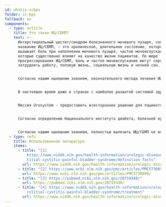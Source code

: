 ```yaml
---
id: whatis-icbps
folder: ic-bps
fallback: en
components:
  - type: article
    title: Что такое ИЦ/СБМП?
    text: >-
      Интерстициальный цистит/синдром болезненного мочевого пузыря, сокращенное
      название ИЦ/СБМП, — это хроническое, длительное состояние, которое
      вызывает боль при наполнении мочевого пузыря, частое мочеиспускание -
      которые существенно влияют на качество жизни пациентов. По мере
      прогрессирования ИЦ/СБМП, боль и частое мочеиспускание могут серьезно
      затруднять работу, половую жизнь, социальную жизнь и ночной сон.


      Согласно нашим нынешним знаниям, окончательного метода лечения ИЦ/СБМП не существует. С другой стороны, у пациентов могут отсутствовать симптомы в течение многих лет, и нормальное качество жизни может быть сохранено при условии, что они получат соответствующее лечение. Поддерживающая терапия должна включать наблюдение за состоянием пациента в течение многих лет, возможно, на протяжении всей жизни.


      В настоящее время даже в странах с наиболее развитой системой здравоохранения диагностируется только 5-10% пациентов с ИЦ/ СБМП, хотя, по оценкам, им страдают около 2,4% населения. К сожалению, чем позже пациенту ставят диагноз, тем тяжелее симптомы ИЦ/СБМП. 


      Миссия Urosystem - предоставить всестороннее решение для пациентов с ИЦ/СБМП - от диагностики до надлежащего лечения на нескольких уровнях.


      Согласно определению Национального института диабета, болезней органов пищеварения и почек (NIDDK, США) интерстициальный цистит/синдром болезненного мочевого пузыря (ИЦ/СБМП) - это хроническое или длительное состояние, которое вызывает боль в области мочевого пузыря при его наполнении, а также частое мочеиспускание.[1] Симптомы ИЦ значительно влияют на качество жизни пациента.[2] По мере прогрессирования ИЦ/ СБМП боль и частое мочеиспускание (которое может превышать 80 раз в день) могут серьезно затруднять работу, половую жизнь, социальную жизнь и ночной сон. Другие хронические состояния встречаются чаще у пациентов с ИЦ/СБМП, чем у населения в целом.[3]


      Согласно нашим нынешним знаниям, полностью вылечить ИЦ/СБМП не возможно.[4] С другой стороны, пациенты могут избавиться от симптомов на многие годы и их стандартное качество жизни может быть сохранено при условии, что они получат соответствующее лечение. В связи с увеличением числа диагностированных случаев и продолжительностью терапии ИЦ/СБМП в ближайшем будущем потребует от систем здравоохранения все большего количества ресурсов.
  - type: refs
    title: Использованная литература
    items:
      - title: "[1]
          https://www.niddk.nih.gov/health-information/urologic-diseases/inters\
          titial-cystitis-painful-bladder-syndrome/definition-facts"
        url: https://www.niddk.nih.gov/health-information/urologic-diseases/interstitial-cystitis-painful-bladder-syndrome/definition-facts
      - title: "[2] https://www.ncbi.nlm.nih.gov/pmc/articles/PMC5730899/"
        url: https://www.ncbi.nlm.nih.gov/pmc/articles/PMC5730899/
      - title: "[3] https://pubmed.ncbi.nlm.nih.gov/20719340/"
        url: https://pubmed.ncbi.nlm.nih.gov/20719340/
      - title: "[4] https://www.niddk.nih.gov/health-information/urologic-diseases/inte\
          rstitial-cystitis-painful-bladder-syndrome/treatment"
        url: https://www.niddk.nih.gov/health-information/urologic-diseases/interstitial-cystitis-painful-bladder-syndrome/treatment
---
```


